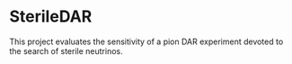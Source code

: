 # SterileDAR
 
This project evaluates the sensitivity of a pion DAR experiment devoted to the search of sterile neutrinos.
